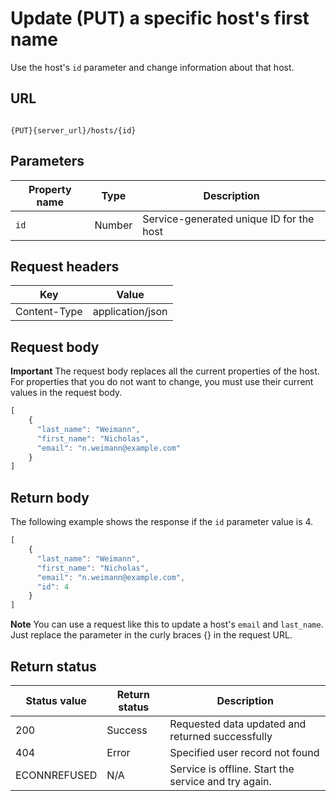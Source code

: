 # Update (PUT) a specific host's first name

Use the host's `id` parameter and change information about that host.

## URL

```shell

{PUT}{server_url}/hosts/{id}
```

## Parameters

| Property name | Type | Description |
| ------------- | ----------- | ----------- |
| `id` | Number | Service-generated unique ID for the host |

## Request headers

| Key | Value |
|---|---|
| Content-Type | application/json |

## Request body

**Important** The request body replaces all the current properties of the host. For properties that you do not want to change, you must use their current values in the request body.

```js
[
    {
      "last_name": "Weimann",
      "first_name": "Nicholas",
      "email": "n.weimann@example.com"      
    }
]
```

## Return body

The following example shows the response if the `id` parameter value is 4.

```js
[
    {
      "last_name": "Weimann",
      "first_name": "Nicholas",
      "email": "n.weimann@example.com",
      "id": 4
    }
]
```

**Note** You can use a request like this to update a host's `email` and `last_name`. Just replace the parameter in the curly braces {} in the request URL.


## Return status

| Status value | Return status | Description |
| ------------- | ----------- | ----------- |
| 200 | Success | Requested data updated and returned successfully |
| 404 | Error | Specified user record not found |
| ECONNREFUSED | N/A | Service is offline. Start the service and try again. |
